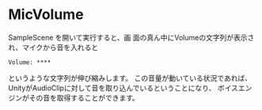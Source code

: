 # MicVolume

SampleScene を開いて実行すると、画
面の真ん中にVolumeの文字列が表示され、マイクから音を入れると

```
Volume: ****
```

というような文字列が伸び縮みします。
この音量が動いている状況であれば、UnityがAudioClipに対して音を取り込んでいるということになり、
ボイスエンジンがその音を取得することができます。

